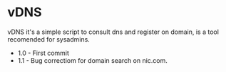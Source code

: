 vDNS
=====

vDNS it's a simple script to consult dns and register on domain, is a tool recomended for sysadmins.

* 1.0 - First commit
* 1.1 - Bug correctiom for domain search on nic.com.
